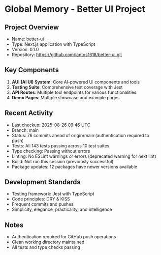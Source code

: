 # Global Memory - Better UI Project

## Project Overview
- Name: better-ui
- Type: Next.js application with TypeScript
- Version: 0.1.0
- Repository: https://github.com/lantos1618/better-ui.git

## Key Components
1. **AUI (AI UI) System**: Core AI-powered UI components and tools
2. **Testing Suite**: Comprehensive test coverage with Jest
3. **API Routes**: Multiple tool endpoints for various functionalities
4. **Demo Pages**: Multiple showcase and example pages

## Recent Activity
- Last checkup: 2025-08-26 09:46 UTC
- Branch: main
- Status: 76 commits ahead of origin/main (authentication required to push)
- Tests: All 143 tests passing across 10 test suites
- Type checking: Passing without errors
- Linting: No ESLint warnings or errors (deprecated warning for next lint)
- Build: Not run this session (previously successful)
- Package updates: 12 packages have newer versions available

## Development Standards
- Testing framework: Jest with TypeScript
- Code principles: DRY & KISS
- Frequent commits and pushes
- Simplicity, elegance, practicality, and intelligence

## Notes
- Authentication required for GitHub push operations
- Clean working directory maintained
- All tests and type checks passing